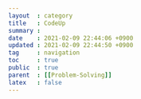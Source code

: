 ```yaml
---
layout  : category
title   : CodeUp
summary : 
date    : 2021-02-09 22:44:06 +0900
updated : 2021-02-09 22:44:50 +0900
tag     : navigation
toc     : true
public  : true
parent  : [[Problem-Solving]]
latex   : false
---
```

